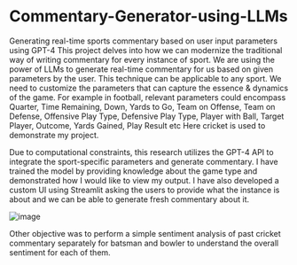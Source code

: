 # Commentary-Generator-using-LLMs
Generating real-time sports commentary based on user input parameters using GPT-4
This project delves into how we can modernize the traditional way of writing commentary for every instance of sport. We are using the power of LLMs to generate real-time commentary for us based on given parameters by the user. This technique can be applicable to any sport. We need to customize the parameters that can capture the essence & dynamics of the game. For example in  football, relevant parameters could encompass Quarter, Time Remaining, Down, Yards to Go, Team on Offense, Team on Defense, Offensive Play Type, Defensive Play Type, Player with Ball, Target Player, Outcome, Yards Gained, Play Result etc
Here cricket is used to demonstrate my project.

Due to computational constraints, this research utilizes the GPT-4 API to integrate the sport-specific parameters and generate commentary.
I have trained the model by providing knowledge about the game type and demonstrated how I would like to view my output. I have also developed a custom UI using Streamlit asking the users to provide what the instance is about and we can be able to generate fresh commentary about it. 

![image](https://github.com/PHANINDRA25/Commentary-Generator-using-LLMs/assets/136892334/c16716de-44ab-44b8-8b9d-a84b27021417)

Other objective was to perform a simple sentiment analysis of past cricket commentary separately for batsman and bowler to understand the overall sentiment for each of them.








